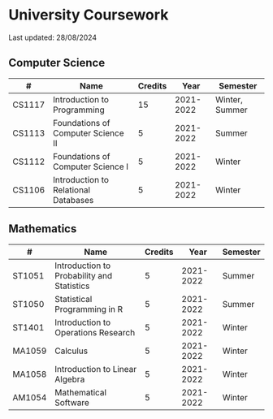 # University Coursework

Last updated: 28/08/2024

## Computer Science
| # | Name | Credits | Year | Semester |
| ----- | ----- | -- | ---- | ---- |
CS1117 | Introduction to Programming | 15 | 2021-2022 | Winter, Summer
CS1113 | Foundations of Computer Science II | 5 | 2021-2022 | Summer
CS1112 | Foundations of Computer Science I | 5 | 2021-2022 | Winter
CS1106 | Introduction to Relational Databases | 5 | 2021-2022 | Winter

## Mathematics
| # | Name | Credits | Year | Semester |
| ----- | ----- | -- | ---- | ---- |
ST1051 | Introduction to Probability and Statistics | 5 | 2021-2022 | Summer
ST1050 | Statistical Programming in R | 5 | 2021-2022 | Summer
ST1401 | Introduction to Operations Research | 5 | 2021-2022 | Winter
MA1059 | Calculus | 5 | 2021-2022 | Winter
MA1058 | Introduction to Linear Algebra | 5 | 2021-2022 | Winter
AM1054 | Mathematical Software | 5 | 2021-2022 | Winter

<!--- Code | Name | 5 | 202X-202Y | Semester --->
